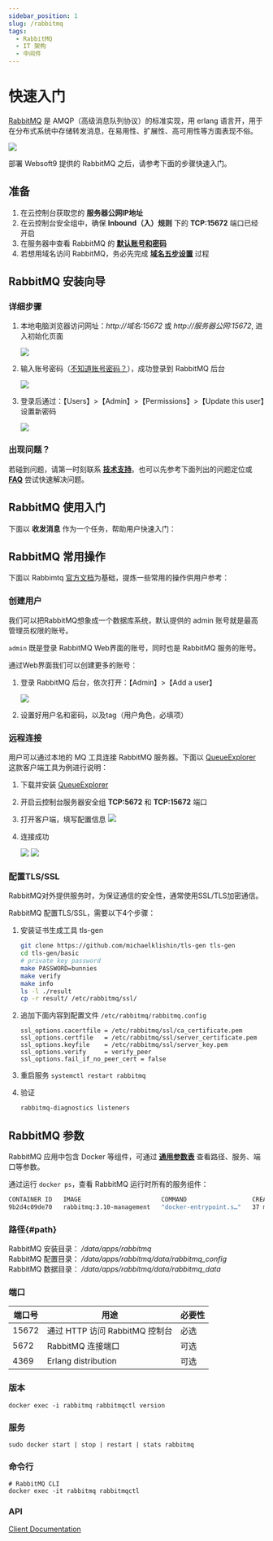```yaml
---
sidebar_position: 1
slug: /rabbitmq
tags:
  - RabbitMQ 
  - IT 架构
  - 中间件
---
```


# 快速入门

[RabbitMQ](https://www.rabbitmq.com) 是 AMQP（高级消息队列协议）的标准实现，用 erlang 语言开，用于在分布式系统中存储转发消息，在易用性、扩展性、高可用性等方面表现不俗。

![](https://libs.websoft9.com/Websoft9/DocsPicture/zh/rabbitmq/rabbitmq-gui-websoft9.png)

部署 Websoft9 提供的 RabbitMQ 之后，请参考下面的步骤快速入门。

## 准备

1. 在云控制台获取您的 **服务器公网IP地址** 
2. 在云控制台安全组中，确保 **Inbound（入）规则** 下的 **TCP:15672** 端口已经开启
3. 在服务器中查看 RabbitMQ 的 **[默认账号和密码](./user/credentials)**  
4. 若想用域名访问  RabbitMQ，务必先完成 **[域名五步设置](./administrator/domain_step)** 过程

## RabbitMQ 安装向导

### 详细步骤

1. 本地电脑浏览器访问网址：*http://域名:15672* 或 *http://服务器公网:15672*, 进入初始化页面

   ![](https://libs.websoft9.com/Websoft9/DocsPicture/zh/rabbitmq/rabbitmq-login-websoft9.png)

2. 输入账号密码（[不知道账号密码？](./user/credentials)），成功登录到 RabbitMQ 后台  

   ![](https://libs.websoft9.com/Websoft9/DocsPicture/zh/rabbitmq/rabbitmq-bk-websoft9.png)

3. 登录后通过：【Users】>【Admin】>【Permissions】>【Update this user】设置新密码  

   ![](https://libs.websoft9.com/Websoft9/DocsPicture/zh/rabbitmq/rabbitmq-pw-websoft9.png)


### 出现问题？

若碰到问题，请第一时刻联系 **[技术支持](./helpdesk)**。也可以先参考下面列出的问题定位或  **[FAQ](./faq#setup)** 尝试快速解决问题。


## RabbitMQ 使用入门

下面以 **收发消息** 作为一个任务，帮助用户快速入门：


## RabbitMQ 常用操作

下面以 Rabbimtq [官方文档](https://www.rabbitmq.com/documentation.html)为基础，提炼一些常用的操作供用户参考：  

### 创建用户

我们可以把RabbitMQ想象成一个数据库系统，默认提供的 admin 账号就是最高管理员权限的账号。  

`admin` 既是登录 RabbitMQ Web界面的账号，同时也是 RabbitMQ 服务的账号。

通过Web界面我们可以创建更多的账号：

1. 登录 RabbitMQ 后台，依次打开：【Admin】>【Add a user】

   ![](https://libs.websoft9.com/Websoft9/DocsPicture/zh/rabbitmq/rabbitmq-createuser-websoft9.png)

3. 设置好用户名和密码，以及tag（用户角色，必填项）

### 远程连接

用户可以通过本地的 MQ 工具连接 RabbitMQ 服务器。下面以 [QueueExplorer](https://www.cogin.com/mq/index.php) 这款客户端工具为例进行说明：

1. 下载并安装 [QueueExplorer](https://www.cogin.com/mq/download.php)

2. 开启云控制台服务器安全组 **TCP:5672** 和 **TCP:15672** 端口

3. 打开客户端，填写配置信息
   ![](https://libs.websoft9.com/Websoft9/DocsPicture/zh/rabbitmq/queueexplorer-rabbtimq001-websoft9.png)

3. 连接成功

   ![](https://libs.websoft9.com/Websoft9/DocsPicture/zh/rabbitmq/queueexplorer-rabbtimq002-websoft9.png)
   ![](https://libs.websoft9.com/Websoft9/DocsPicture/zh/rabbitmq/queueexplorer-rabbtimq003-websoft9.png)


### 配置TLS/SSL

RabbitMQ对外提供服务时，为保证通信的安全性，通常使用SSL/TLS加密通信。  

RabbitMQ 配置TLS/SSL，需要以下4个步骤：

1. 安装证书生成工具 tls-gen

    ```bash
    git clone https://github.com/michaelklishin/tls-gen tls-gen
    cd tls-gen/basic
    # private key password
    make PASSWORD=bunnies
    make verify
    make info
    ls -l ./result
    cp -r result/ /etc/rabbitmq/ssl/  
    ```

2. 追加下面内容到配置文件 `/etc/rabbitmq/rabbitmq.config`

    ```
    ssl_options.cacertfile = /etc/rabbitmq/ssl/ca_certificate.pem
    ssl_options.certfile   = /etc/rabbitmq/ssl/server_certificate.pem
    ssl_options.keyfile    = /etc/rabbitmq/ssl/server_key.pem
    ssl_options.verify     = verify_peer
    ssl_options.fail_if_no_peer_cert = false
    ```

3. 重启服务 `systemctl restart rabbitmq`

4. 验证
    ```bash
    rabbitmq-diagnostics listeners
    ```

## RabbitMQ 参数

RabbitMQ 应用中包含 Docker 等组件，可通过 **[通用参数表](./administrator/parameter)** 查看路径、服务、端口等参数。

通过运行 `docker ps`，查看 RabbitMQ  运行时所有的服务组件：   

```bash
CONTAINER ID   IMAGE                      COMMAND                  CREATED          STATUS          PORTS                                                                                                                                                                                  NAMES
9b2d4c09de70   rabbitmq:3.10-management   "docker-entrypoint.s…"   37 minutes ago   Up 37 minutes   0.0.0.0:4369->4369/tcp, :::4369->4369/tcp, 5671/tcp, 0.0.0.0:5672->5672/tcp, :::5672->5672/tcp, 15671/tcp, 15691-15692/tcp, 0.0.0.0:15672->15672/tcp, :::15672->15672/tcp, 25672/tcp   rabbitmq
```

### 路径{#path}

RabbitMQ 安装目录： */data/apps/rabbitmq*   
RabbitMQ 配置目录： */data/apps/rabbitmq/data/rabbitmq_config*   
RabbitMQ 数据目录： */data/apps/rabbitmq/data/rabbitmq_data*  

### 端口

| 端口号 | 用途                                          | 必要性 |
| ------ | --------------------------------------------- | ------ |
| 15672   | 通过 HTTP 访问 RabbitMQ 控制台 | 必选   |
| 5672 | RabbitMQ 连接端口 | 可选   |
| 4369 | Erlang distribution | 可选   |


### 版本

```shell
docker exec -i rabbitmq rabbitmqctl version
```

### 服务

```shell
sudo docker start | stop | restart | stats rabbitmq
```

### 命令行

```
# RabbitMQ CLI
docker exec -it rabbitmq rabbitmqctl

```

### API

[Client Documentation](https://www.rabbitmq.com/dotnet-api-guide.html)





